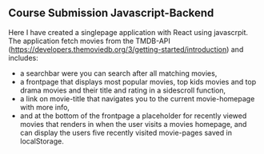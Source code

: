 ## Course Submission Javascript-Backend 

Here I have created a singlepage application with React using javascrpit. The application fetch movies from the TMDB-API (https://developers.themoviedb.org/3/getting-started/introduction) and includes:

- a searchbar were you can search after all matching movies,
- a frontpage that displays most popular movies, top kids movies and top drama movies and their title and rating in a sidescroll function,
- a link on movie-title that navigates you to the current movie-homepage with more info,
- and at the bottom of the frontpage a placeholder for recently viewed movies that renders in when the user visits a movies homepage, and can display the users five recently visited movie-pages saved in localStorage.

